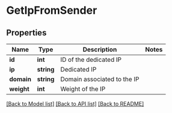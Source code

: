 # GetIpFromSender

## Properties
Name | Type | Description | Notes
------------ | ------------- | ------------- | -------------
**id** | **int** | ID of the dedicated IP | 
**ip** | **string** | Dedicated IP | 
**domain** | **string** | Domain associated to the IP | 
**weight** | **int** | Weight of the IP | 

[[Back to Model list]](../README.md#documentation-for-models) [[Back to API list]](../README.md#documentation-for-api-endpoints) [[Back to README]](../README.md)


